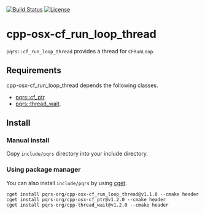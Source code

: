 [![Build Status](https://travis-ci.org/pqrs-org/cpp-osx-cf_run_loop_thread.svg?branch=master)](https://travis-ci.org/pqrs-org/cpp-osx-cf_run_loop_thread)
[![License](https://img.shields.io/badge/license-Boost%20Software%20License-blue.svg)](https://github.com/pqrs-org/cpp-osx-cf_run_loop_thread/blob/master/LICENSE.md)

# cpp-osx-cf_run_loop_thread

`pqrs::cf_run_loop_thread` provides a thread for `CFRunLoop`.

## Requirements

cpp-osx-cf_run_loop_thread depends the following classes.

- [pqrs::cf_ptr](https://github.com/pqrs-org/cpp-osx-cf_ptr).
- [pqrs::thread_wait](https://github.com/pqrs-org/cpp-thread_wait).

## Install

### Manual install

Copy `include/pqrs` directory into your include directory.

### Using package manager

You can also install `include/pqrs` by using [cget](https://github.com/pfultz2/cget).

```shell
cget install pqrs-org/cpp-osx-cf_run_loop_thread@v1.1.0 --cmake header
cget install pqrs-org/cpp-osx-cf_ptr@v1.2.0 --cmake header
cget install pqrs-org/cpp-thread_wait@v1.2.0 --cmake header
```
